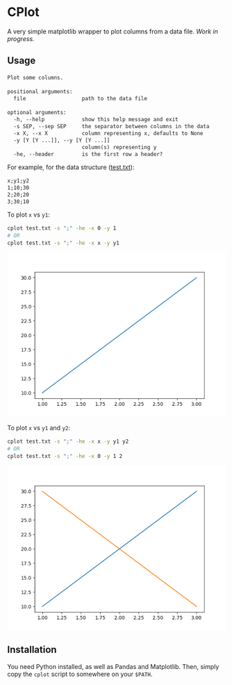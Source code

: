 # CPlot

A very simple matplotlib wrapper to plot columns from a data file. *Work in progress.*

## Usage

```
Plot some columns.

positional arguments:
  file                  path to the data file

optional arguments:
  -h, --help            show this help message and exit
  -s SEP, --sep SEP     the separator between columns in the data
  -x X, --x X           column representing x, defaults to None
  -y [Y [Y ...]], --y [Y [Y ...]]
                        column(s) representing y
  -he, --header         is the first row a header?
```

For example, for the data structure ([test.txt](./test.txt)):

```
x;y1;y2
1;10;30
2;20;20
3;30;10
```

To plot `x` vs `y1`:

```bash
cplot test.txt -s ";" -he -x 0 -y 1
# OR
cplot test.txt -s ";" -he -x x -y y1
```

![x vs y1](doc/fig_y1.png)

To plot `x` vs `y1` and `y2`:

```bash
cplot test.txt -s ";" -he -x x -y y1 y2
# OR
cplot test.txt -s ";" -he -x 0 -y 1 2
```

![x vs y1](doc/fig_y1-y2.png)

## Installation

You need Python installed, as well as Pandas and Matplotlib. Then, simply copy the `cplot` script to somewhere on your `$PATH`.

